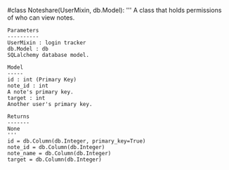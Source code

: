 #class Noteshare(UserMixin, db.Model):
    '''
    A class that holds permissions of who can view notes.

    Parameters
    ----------
    UserMixin : login tracker
    db.Model : db
    SQLalchemy database model.

    Model
    -----
    id : int (Primary Key)
    note_id : int
    A note's primary key.
    target : int
    Another user's primary key.

    Returns
    -------
    None
    '''
    id = db.Column(db.Integer, primary_key=True)
    note_id = db.Column(db.Integer)
    note_name = db.Column(db.Integer)
    target = db.Column(db.Integer)
